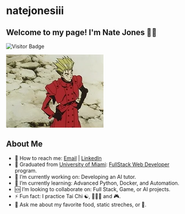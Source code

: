 # natejonesiii

## Welcome to my page! I'm Nate Jones 👋🏾

![Visitor Badge](https://visitor-badge.laobi.icu/badge?page_id=natejonesiii)

![](./img/thumbsUp.webp/)

## About Me

- 📩 How to reach me: [Email](15nate.jones@gmail.com) | [LinkedIn](https://linkedin.com/in/nathaniel-jones)
- 📜 Graduated from [University of Miami](https://bootcamp.miami.edu/coding/): [FullStack Web Developer](https://www.credential.net/ecb74684-5872-405d-883a-69eb7b734be4) program.
- 🔭 I’m currently working on: Developing an AI tutor.
- 🏫 I’m currently learning: Advanced Python, Docker, and Automation.
- 🆘 I’m looking to collaborate on: Full Stack, Game, or AI projects.
- ⚡ Fun fact: I practice Tai Chi ☯, 🏋🏾‍♀️ and 🎮.
- 💬 Ask me about my favorite food, static streches, or 🍵.
